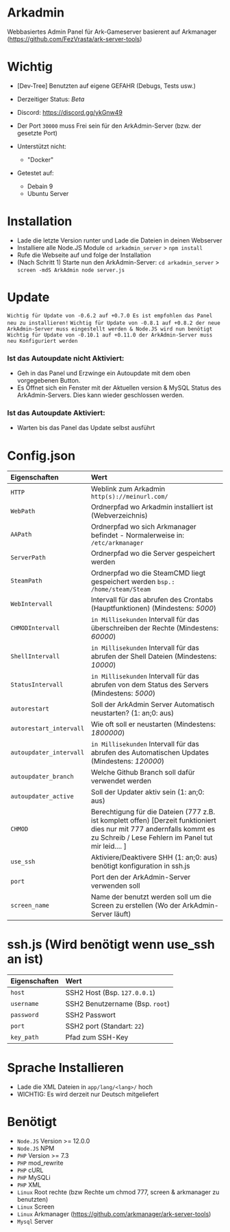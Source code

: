 # Arkadmin 

Webbasiertes Admin Panel für Ark-Gameserver basierent auf Arkmanager (https://github.com/FezVrasta/ark-server-tools)

# Wichtig

- [Dev-Tree] Benutzten auf eigene GEFAHR (Debugs, Tests usw.)
- Derzeitiger Status: *Beta*
- Discord: https://discord.gg/ykGnw49
- Der Port `30000` muss Frei sein für den ArkAdmin-Server (bzw. der gesetzte Port)

- Unterstützt nicht:
  - "Docker"

- Getestet auf:
  - Debain 9
  - Ubuntu Server
  
# Installation

- Lade die letzte Version runter und Lade die Dateien in deinen Webserver
- Installiere alle Node.JS Module `cd arkadmin_server` > `npm install`
- Rufe die Webseite auf und folge der Installation
- (Nach Schritt 1) Starte nun den ArkAdmin-Server: `cd arkadmin_server` > `screen -mdS ArkAdmin node server.js`

# Update

`Wichtig für Update von -0.6.2 auf +0.7.0 Es ist empfohlen das Panel neu zu installieren!`
`Wichtig für Update von -0.8.1 auf +0.8.2 der neue ArkAdmin-Server muss eingestellt werden & Node.JS wird nun benötigt`
`Wichtig für Update von -0.10.1 auf +0.11.0 der ArkAdmin-Server muss neu Konfiguriert werden`

### Ist das Autoupdate nicht Aktiviert:
- Geh in das Panel und Erzwinge ein Autoupdate mit dem oben vorgegebenen Button.
- Es Öffnet sich ein Fenster mit der Aktuellen version & MySQL Status des ArkAdmin-Servers. Dies kann wieder geschlossen werden.

### Ist das Autoupdate Aktiviert:
- Warten bis das Panel das Update selbst ausführt

# Config.json

| Eigenschaften | Wert | 
| :--- | :--- |
| `HTTP` | Weblink zum Arkadmin `http(s)://meinurl.com/` |
| `WebPath` | Ordnerpfad wo Arkadmin installiert ist (Webverzeichnis) |
| `AAPath` | Ordnerpfad wo sich Arkmanager befindet - Normalerweise in: `/etc/arkmanager`  |
| `ServerPath` | Ordnerpfad wo die Server gespeichert werden |
| `SteamPath` | Ordnerpfad wo die SteamCMD liegt gespeichert werden `bsp.: /home/steam/Steam` |
| `WebIntervall` | Intervall für das abrufen des Crontabs (Hauptfunktionen) (Mindestens: *5000*) |
| `CHMODIntervall` | `in Millisekunden` Intervall für das überschreiben der Rechte (Mindestens: *60000*) |
| `ShellIntervall` | `in Millisekunden` Intervall für das abrufen der Shell Dateien (Mindestens: *10000*) |
| `StatusIntervall` | `in Millisekunden` Intervall für das abrufen von dem Status des Servers (Mindestens: *5000*) |
| `autorestart` | Soll der ArkAdmin Server Automatisch neustarten? (1: an;0: aus) |
| `autorestart_intervall` | Wie oft soll er neustarten (Mindestens: *1800000*) |
| `autoupdater_intervall` | `in Millisekunden` Intervall für das abrufen des Automatischen Updates (Mindestens: *120000*) |
| `autoupdater_branch` | Welche Github Branch soll dafür verwendet werden |
| `autoupdater_active` | Soll der Updater aktiv sein (1: an;0: aus)  |
| `CHMOD` | Berechtigung für die Dateien (777 z.B. ist komplett offen) [Derzeit funktioniert dies nur mit 777 andernfalls kommt es zu Schreib / Lese Fehlern im Panel tut mir leid.... ] |
| `use_ssh` | Aktiviere/Deaktivere SHH (1: an;0: aus) benötigt konfiguration in ssh.js |
| `port` | Port den der ArkAdmin-Server verwenden soll |
| `screen_name` | Name der benutzt werden soll um die Screen zu erstellen (Wo der ArkAdmin-Server läuft) |

# ssh.js (Wird benötigt wenn use_ssh an ist)

| Eigenschaften | Wert | 
| :--- | :--- |
| `host` | SSH2 Host (Bsp. `127.0.0.1`) |
| `username` | SSH2 Benutzername (Bsp. `root`) |
| `password` | SSH2 Passwort  |
| `port` | SSH2 port (Standart: `22`) |
| `key_path` | Pfad zum SSH-Key |

# Sprache Installieren

- Lade die XML Dateien in `app/lang/<lang>/` hoch 
- WICHTIG: Es wird derzeit nur Deutsch mitgeliefert 

# Benötigt

- `Node.JS` Version >= 12.0.0
- `Node.JS` NPM
- `PHP` Version >= 7.3
- `PHP` mod_rewrite
- `PHP` cURL
- `PHP` MySQLi
- `PHP` XML
- `Linux` Root rechte (bzw Rechte um chmod 777, screen & arkmanager zu benutzten)
- `Linux` Screen
- `Linux` Arkmanager (https://github.com/arkmanager/ark-server-tools)
- `Mysql` Server
